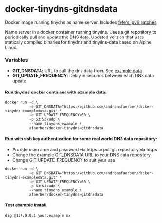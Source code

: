 # docker-tinydns-gitdnsdata
Docker image running tinydns as name server. Includes [fefe's ipv6 patches](https://www.fefe.de/dns/)

Name server in a docker container running tinydns. Uses a git repository to periodically pull and update the DNS data. Updated version
that uses statically compiled binaries for tinydns and tinydns-data based on Alpine Linux.

### Variables

* **GIT_DNSDATA**: URL to pull the dns data from. See [example data](https://github.com/andreasfaerber/docker-tinydns-exampledata)
* **GIT_UPDATE_FREQUENCY**: Delay in seconds between each DNS data update


#### Run tinydns docker container with example data:

```
docker run -d \
           -e GIT_DNSDATA="https://github.com/andreasfaerber/docker-tinydns-exampledata.git" \
           -e GIT_UPDATE_FREQUENCY=60 \
           -p 53:53/udp \
           --name tinydns_example \
           afaerber/docker-tinydns-gitdnsdata
```

#### Run with ssh key authentication for some real world DNS data repository:

- Provide username and password via https to pull git repository via https
- Change the example GIT_DNSDATA URL to your DNS data repository
- Change GIT_UPDATE_FREQUENCY to suit your use

```
docker run -d \
           -e GIT_DNSDATA="https://github.com/andreasfaerber/docker-tinydns-exampledata.git" \
           -e GIT_UPDATE_FREQUENCY=60 \
           -p 53:53/udp \
           --name tinydns_example \
           afaerber/docker-tinydns-gitdnsdata
```

#### Test example install

```
dig @127.0.0.1 your.example mx
```
